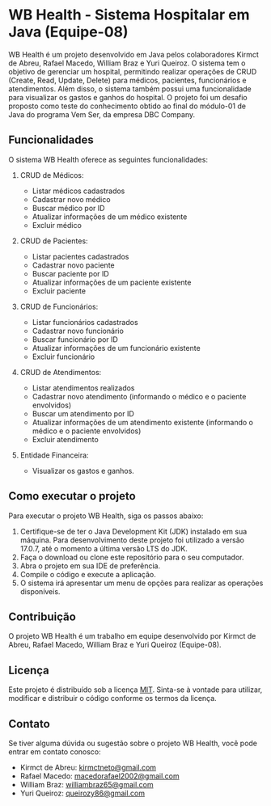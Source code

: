 # WB Health - Sistema Hospitalar em Java (Equipe-08)

WB Health é um  projeto desenvolvido em Java pelos colaboradores Kirmct de Abreu, Rafael Macedo, William Braz e Yuri Queiroz. O sistema tem o objetivo de gerenciar um hospital, permitindo realizar operações de CRUD (Create, Read, Update, Delete) para médicos, pacientes, funcionários e atendimentos. Além disso, o sistema também possui uma funcionalidade para visualizar os gastos e ganhos do hospital. O projeto foi um desafio proposto como teste do conhecimento obtido ao final do módulo-01 de Java do programa Vem Ser, da empresa DBC Company.
## Funcionalidades

O sistema WB Health oferece as seguintes funcionalidades:

1. CRUD de Médicos: 
   - Listar médicos cadastrados
   - Cadastrar novo médico
   - Buscar médico por ID
   - Atualizar informações de um médico existente
   - Excluir médico

2. CRUD de Pacientes: 
   - Listar pacientes cadastrados
   - Cadastrar novo paciente
   - Buscar paciente por ID
   - Atualizar informações de um paciente existente
   - Excluir paciente

3. CRUD de Funcionários: 
   - Listar funcionários cadastrados
   - Cadastrar novo funcionário
   - Buscar funcionário por ID
   - Atualizar informações de um funcionário existente
   - Excluir funcionário

4. CRUD de Atendimentos: 
   - Listar atendimentos realizados
   - Cadastrar novo atendimento (informando o médico e o paciente envolvidos)
   - Buscar um atendimento por ID
   - Atualizar informações de um atendimento existente (informando o médico e o paciente envolvidos)
   - Excluir atendimento

5. Entidade Financeira:
   - Visualizar os gastos e ganhos.

## Como executar o projeto

Para executar o projeto WB Health, siga os passos abaixo:

1. Certifique-se de ter o Java Development Kit (JDK) instalado em sua máquina. Para desenvolvimento deste projeto foi utilizado a versão 17.0.7, até o momento a última versão LTS do JDK.
2. Faça o download ou clone este repositório para o seu computador.
3. Abra o projeto em sua IDE de preferência.
4. Compile o código e execute a aplicação.
5. O sistema irá apresentar um menu de opções para realizar as operações disponíveis.

## Contribuição

O projeto WB Health é um trabalho em equipe desenvolvido por Kirmct de Abreu, Rafael Macedo, William Braz e Yuri Queiroz (Equipe-08).

## Licença

Este projeto é distribuído sob a licença [MIT](https://opensource.org/licenses/MIT). Sinta-se à vontade para utilizar, modificar e distribuir o código conforme os termos da licença.

## Contato

Se tiver alguma dúvida ou sugestão sobre o projeto WB Health, você pode entrar em contato conosco:

- Kirmct de Abreu: kirmctneto@gmail.com
- Rafael Macedo: macedorafael2002@gmail.com
- William Braz: williambraz65@gmail.com
- Yuri Queiroz: queirozy86@gmail.com

